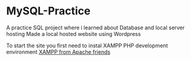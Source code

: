 # MySQL-Practice
A practice SQL project where i learned about Database and local server hosting
Made a local hosted website using Wordpress



To start the site you first need to instal XAMPP PHP development environment
[XAMPP from Apache friends](https://www.apachefriends.org/)

